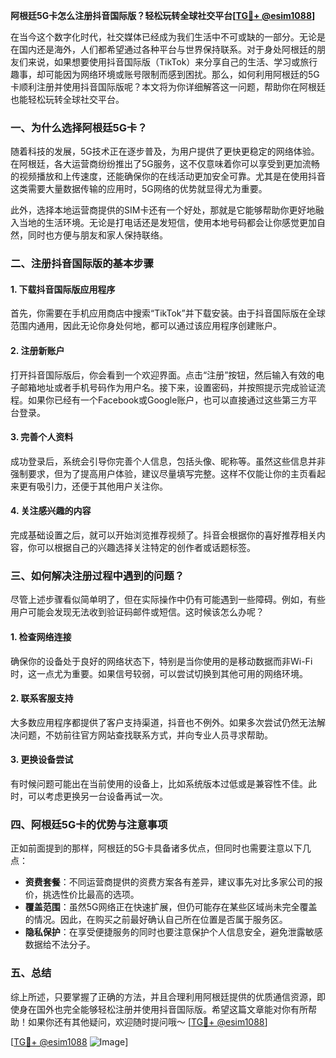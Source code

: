 **阿根廷5G卡怎么注册抖音国际版？轻松玩转全球社交平台[[TG💪+ @esim1088](https://t.me/s/esim1088)]**

在当今这个数字化时代，社交媒体已经成为我们生活中不可或缺的一部分。无论是在国内还是海外，人们都希望通过各种平台与世界保持联系。对于身处阿根廷的朋友们来说，如果想要使用抖音国际版（TikTok）来分享自己的生活、学习或旅行趣事，却可能因为网络环境或账号限制而感到困扰。那么，如何利用阿根廷的5G卡顺利注册并使用抖音国际版呢？本文将为你详细解答这一问题，帮助你在阿根廷也能轻松玩转全球社交平台。

### 一、为什么选择阿根廷5G卡？

随着科技的发展，5G技术正在逐步普及，为用户提供了更快更稳定的网络体验。在阿根廷，各大运营商纷纷推出了5G服务，这不仅意味着你可以享受到更加流畅的视频播放和上传速度，还能确保你的在线活动更加安全可靠。尤其是在使用抖音这类需要大量数据传输的应用时，5G网络的优势就显得尤为重要。

此外，选择本地运营商提供的SIM卡还有一个好处，那就是它能够帮助你更好地融入当地的生活环境。无论是打电话还是发短信，使用本地号码都会让你感觉更加自然，同时也方便与朋友和家人保持联络。

### 二、注册抖音国际版的基本步骤

#### 1. 下载抖音国际版应用程序
首先，你需要在手机应用商店中搜索“TikTok”并下载安装。由于抖音国际版在全球范围内通用，因此无论你身处何地，都可以通过该应用程序创建账户。

#### 2. 注册新账户
打开抖音国际版后，你会看到一个欢迎界面。点击“注册”按钮，然后输入有效的电子邮箱地址或者手机号码作为用户名。接下来，设置密码，并按照提示完成验证流程。如果你已经有一个Facebook或Google账户，也可以直接通过这些第三方平台登录。

#### 3. 完善个人资料
成功登录后，系统会引导你完善个人信息，包括头像、昵称等。虽然这些信息并非强制要求，但为了提高用户体验，建议尽量填写完整。这样不仅能让你的主页看起来更有吸引力，还便于其他用户关注你。

#### 4. 关注感兴趣的内容
完成基础设置之后，就可以开始浏览推荐视频了。抖音会根据你的喜好推荐相关内容，你可以根据自己的兴趣选择关注特定的创作者或话题标签。

### 三、如何解决注册过程中遇到的问题？

尽管上述步骤看似简单明了，但在实际操作中仍有可能遇到一些障碍。例如，有些用户可能会发现无法收到验证码邮件或短信。这时候该怎么办呢？

#### 1. 检查网络连接
确保你的设备处于良好的网络状态下，特别是当你使用的是移动数据而非Wi-Fi时，这一点尤为重要。如果信号较弱，可以尝试切换到其他可用的网络环境。

#### 2. 联系客服支持
大多数应用程序都提供了客户支持渠道，抖音也不例外。如果多次尝试仍然无法解决问题，不妨前往官方网站查找联系方式，并向专业人员寻求帮助。

#### 3. 更换设备尝试
有时候问题可能出在当前使用的设备上，比如系统版本过低或是兼容性不佳。此时，可以考虑更换另一台设备再试一次。

### 四、阿根廷5G卡的优势与注意事项

正如前面提到的那样，阿根廷的5G卡具备诸多优点，但同时也需要注意以下几点：

- **资费套餐**：不同运营商提供的资费方案各有差异，建议事先对比多家公司的报价，挑选性价比最高的选项。
- **覆盖范围**：虽然5G网络正在快速扩展，但仍可能存在某些区域尚未完全覆盖的情况。因此，在购买之前最好确认自己所在位置是否属于服务区。
- **隐私保护**：在享受便捷服务的同时也要注意保护个人信息安全，避免泄露敏感数据给不法分子。

### 五、总结

综上所述，只要掌握了正确的方法，并且合理利用阿根廷提供的优质通信资源，即使身在国外也完全能够轻松注册并使用抖音国际版。希望这篇文章能对你有所帮助！如果你还有其他疑问，欢迎随时提问哦～ [[TG💪+ @esim1088](https://t.me/s/esim1088)]

[[TG💪+ @esim1088](https://t.me/s/esim1088) ![Image](https://i.postimg.cc/4NQfJmqS/Snipaste-2025-05-13-00-14-12.png)]